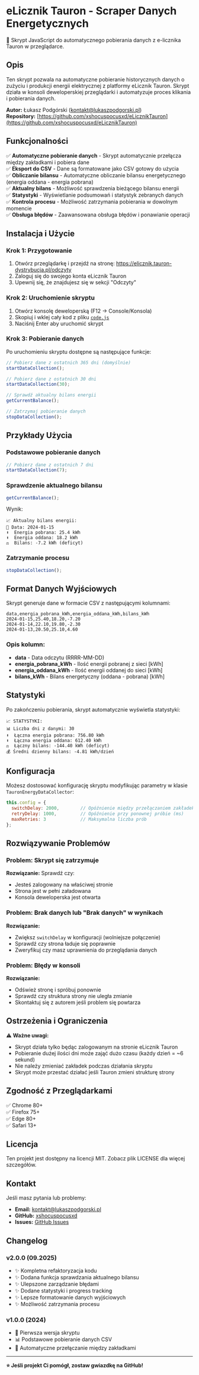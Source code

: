 # eLicznik Tauron - Scraper Danych Energetycznych

🔋 Skrypt JavaScript do automatycznego pobierania danych z e-licznika Tauron w przeglądarce.

## Opis

Ten skrypt pozwala na automatyczne pobieranie historycznych danych o zużyciu i produkcji energii elektrycznej z platformy eLicznik Tauron. Skrypt działa w konsoli deweloperskiej przeglądarki i automatyzuje proces klikania i pobierania danych.

**Autor:** Łukasz Podgórski (kontakt@lukaszpodgorski.pl)  
**Repository:** [https://github.com/xshocuspocusxd/eLicznikTauron](https://github.com/xshocuspocusxd/eLicznikTauron)

## Funkcjonalności

✅ **Automatyczne pobieranie danych** - Skrypt automatycznie przełącza między zakładkami i pobiera dane  
✅ **Eksport do CSV** - Dane są formatowane jako CSV gotowy do użycia  
✅ **Obliczanie bilansu** - Automatyczne obliczanie bilansu energetycznego (energia oddana - energia pobrana)  
✅ **Aktualny bilans** - Możliwość sprawdzenia bieżącego bilansu energii  
✅ **Statystyki** - Wyświetlanie podsumowań i statystyk zebranych danych  
✅ **Kontrola procesu** - Możliwość zatrzymania pobierania w dowolnym momencie  
✅ **Obsługa błędów** - Zaawansowana obsługa błędów i ponawianie operacji  

## Instalacja i Użycie

### Krok 1: Przygotowanie
1. Otwórz przeglądarkę i przejdź na stronę: https://elicznik.tauron-dystrybucja.pl/odczyty
2. Zaloguj się do swojego konta eLicznik Tauron
3. Upewnij się, że znajdujesz się w sekcji "Odczyty"

### Krok 2: Uruchomienie skryptu
1. Otwórz konsolę deweloperską (F12 → Console/Konsola)
2. Skopiuj i wklej cały kod z pliku [`code.js`](code.js)
3. Naciśnij Enter aby uruchomić skrypt

### Krok 3: Pobieranie danych
Po uruchomieniu skryptu dostępne są następujące funkcje:

```javascript
// Pobierz dane z ostatnich 365 dni (domyślnie)
startDataCollection();

// Pobierz dane z ostatnich 30 dni
startDataCollection(30);

// Sprawdź aktualny bilans energii
getCurrentBalance();

// Zatrzymaj pobieranie danych
stopDataCollection();
```

## Przykłady Użycia

### Podstawowe pobieranie danych
```javascript
// Pobierz dane z ostatnich 7 dni
startDataCollection(7);
```

### Sprawdzenie aktualnego bilansu
```javascript
getCurrentBalance();
```
Wynik:
```
📈 Aktualny bilans energii:
📅 Data: 2024-01-15
⬇️  Energia pobrana: 25.4 kWh
⬆️  Energia oddana: 18.2 kWh
⚖️  Bilans: -7.2 kWh (deficyt)
```

### Zatrzymanie procesu
```javascript
stopDataCollection();
```

## Format Danych Wyjściowych

Skrypt generuje dane w formacie CSV z następującymi kolumnami:

```csv
data,energia_pobrana_kWh,energia_oddana_kWh,bilans_kWh
2024-01-15,25.40,18.20,-7.20
2024-01-14,22.10,19.80,-2.30
2024-01-13,20.50,25.10,4.60
```

### Opis kolumn:
- **data** - Data odczytu (RRRR-MM-DD)
- **energia_pobrana_kWh** - Ilość energii pobranej z sieci [kWh]
- **energia_oddana_kWh** - Ilość energii oddanej do sieci [kWh]  
- **bilans_kWh** - Bilans energetyczny (oddana - pobrana) [kWh]

## Statystyki

Po zakończeniu pobierania, skrypt automatycznie wyświetla statystyki:

```
📈 STATYSTYKI:
📊 Liczba dni z danymi: 30
⬇️  Łączna energia pobrana: 756.80 kWh
⬆️  Łączna energia oddana: 612.40 kWh
⚖️  Łączny bilans: -144.40 kWh (deficyt)
💰 Średni dzienny bilans: -4.81 kWh/dzień
```

## Konfiguracja

Możesz dostosować konfigurację skryptu modyfikując parametry w klasie `TauronEnergyDataCollector`:

```javascript
this.config = {
  switchDelay: 2000,        // Opóźnienie między przełączaniem zakładek (ms)
  retryDelay: 1000,         // Opóźnienie przy ponownej próbie (ms)
  maxRetries: 3             // Maksymalna liczba prób
};
```

## Rozwiązywanie Problemów

### Problem: Skrypt się zatrzymuje
**Rozwiązanie:** Sprawdź czy:
- Jesteś zalogowany na właściwej stronie
- Strona jest w pełni załadowana
- Konsola deweloperska jest otwarta

### Problem: Brak danych lub "Brak danych" w wynikach
**Rozwiązanie:**
- Zwiększ `switchDelay` w konfiguracji (wolniejsze połączenie)
- Sprawdź czy strona ładuje się poprawnie
- Zweryfikuj czy masz uprawnienia do przeglądania danych

### Problem: Błędy w konsoli
**Rozwiązanie:**
- Odśwież stronę i spróbuj ponownie
- Sprawdź czy struktura strony nie uległa zmianie
- Skontaktuj się z autorem jeśli problem się powtarza

## Ostrzeżenia i Ograniczenia

⚠️ **Ważne uwagi:**
- Skrypt działa tylko będąc zalogowanym na stronie eLicznik Tauron
- Pobieranie dużej ilości dni może zająć dużo czasu (każdy dzień = ~6 sekund)
- Nie należy zmieniać zakładek podczas działania skryptu
- Skrypt może przestać działać jeśli Tauron zmieni strukturę strony

## Zgodność z Przeglądarkami

✅ Chrome 80+  
✅ Firefox 75+  
✅ Edge 80+  
✅ Safari 13+  

## Licencja

Ten projekt jest dostępny na licencji MIT. Zobacz plik LICENSE dla więcej szczegółów.

## Kontakt

Jeśli masz pytania lub problemy:
- **Email:** kontakt@lukaszpodgorski.pl
- **GitHub:** [xshocuspocusxd](https://github.com/xshocuspocusxd)
- **Issues:** [GitHub Issues](https://github.com/xshocuspocusxd/eLicznikTauron/issues)

## Changelog

### v2.0.0 (09.2025)
- ✨ Kompletna refaktoryzacja kodu
- ✨ Dodana funkcja sprawdzania aktualnego bilansu
- ✨ Ulepszone zarządzanie błędami
- ✨ Dodane statystyki i progress tracking
- ✨ Lepsze formatowanie danych wyjściowych
- ✨ Możliwość zatrzymania procesu

### v1.0.0 (2024)
- 🎉 Pierwsza wersja skryptu
- 📊 Podstawowe pobieranie danych CSV
- 🔄 Automatyczne przełączanie między zakładkami

---

**⭐ Jeśli projekt Ci pomógł, zostaw gwiazdkę na GitHub!**
